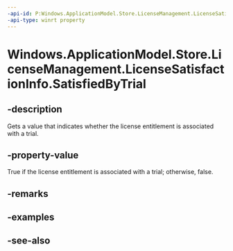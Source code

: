 ----api-id: P:Windows.ApplicationModel.Store.LicenseManagement.LicenseSatisfactionInfo.SatisfiedByTrial
-api-type: winrt property
---<!-- Property syntaxpublic bool SatisfiedByTrial { get; }--># Windows.ApplicationModel.Store.LicenseManagement.LicenseSatisfactionInfo.SatisfiedByTrial## -descriptionGets a value that indicates whether the license entitlement is associated with a trial.## -property-valueTrue if the license entitlement is associated with a trial; otherwise, false.## -remarks## -examples## -see-also
